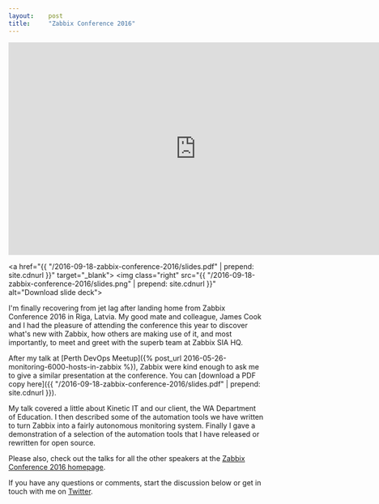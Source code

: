 ```yaml
---
layout:    post
title:     "Zabbix Conference 2016"
---
```


<iframe id="ytplayer" type="text/html" width="740" height="420"
  src="https://www.youtube.com/embed/nlk3nMHy188?autoplay=1&origin=http://cavaliercoder.com"
  frameborder="0"></iframe>


<a href="{{ "/2016-09-18-zabbix-conference-2016/slides.pdf" | prepend: site.cdnurl }}" target="_blank">
    <img class="right" src="{{ "/2016-09-18-zabbix-conference-2016/slides.png" | prepend: site.cdnurl }}" alt="Download slide deck">
</a>

I'm finally recovering from jet lag after landing home from Zabbix Conference
2016 in Riga, Latvia. My good mate and colleague, James Cook and I had the
pleasure of attending the conference this year to discover what's new with
Zabbix, how others are making use of it, and most importantly, to meet and greet
with the superb team at Zabbix SIA HQ.

After my talk at [Perth DevOps Meetup]({% post_url 2016-05-26-monitoring-6000-hosts-in-zabbix %}),
Zabbix were kind enough to ask me to give a similar presentation at the
conference. You can [download a PDF copy here]({{ "/2016-09-18-zabbix-conference-2016/slides.pdf" | prepend: site.cdnurl }}).

My talk covered a little about Kinetic IT and our client, the WA Department of
Education. I then described some of the automation tools we have written to
turn Zabbix into a fairly autonomous monitoring system. Finally I gave a
demonstration of a selection of the automation tools that I have released or
rewritten for open source.

Please also, check out the talks for all the other speakers at the
[Zabbix Conference 2016 homepage](http://www.zabbix.com/conf2016_agenda.php).

If you have any questions or comments, start the discussion below or get in
touch with me on [Twitter](https://twitter.com/cavaliercoder).
